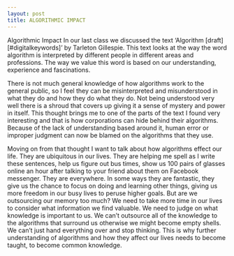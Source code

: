 ```yaml
---
layout: post
title: ALGORITHMIC IMPACT
---
```


Algorithmic Impact
In our last class we discussed the text ‘Algorithm [draft] [#digitalkeywords]’ by Tarleton Gillespie. This text looks at the 
way the word algorithm is interpreted by different people in different areas and professions. The way we value this word is 
based on our understanding, experience and fascinations. 

There is not much general knowledge of how algorithms work to the general public, so I feel they can be misinterpreted and 
misunderstood in what they do and how they do what they do. Not being understood very well there is a shroud that covers up 
giving it a sense of mystery and power in itself. This thought brings me to one of the parts of the text I found very 
interesting and that is how corporations can hide behind their algorithms. Because of the lack of understanding based around 
it, human error or improper judgment can now be blamed on the algorithms that they use. 

Moving on from that thought I want to talk about how algorithms effect our life. They are ubiquitous in our lives. They are 
helping me spell as I write these sentences, help us figure out bus times, show us 100 pairs of glasses online an hour after 
talking to your friend about them on Facebook messenger. They are everywhere. In some ways they are fantastic, they give us 
the chance to focus on doing and learning other things, giving us more freedom in our busy lives to peruse higher goals. But 
are we outsourcing our memory too much? We need to take more time in our lives to consider what information we find valuable. 
We need to judge on what knowledge is important to us. We can’t outsource all of the knowledge to the algorithms that surround
us otherwise we might become empty shells. We can’t just hand everything over and stop thinking. This is why further 
understanding of algorithms and how they affect our lives needs to become taught, to become common knowledge.  
